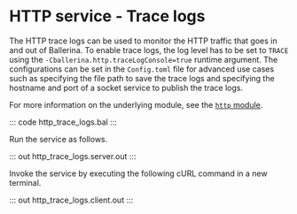 # HTTP service - Trace logs

The HTTP trace logs can be used to monitor the HTTP traffic that goes in and out of Ballerina. To enable trace logs, the log level has to be set to `TRACE` using the `-Cballerina.http.traceLogConsole=true` runtime argument. The configurations can be set in the `Config.toml` file for advanced use cases such as specifying the file path to save the trace logs and specifying the hostname and port of a socket service to publish the trace logs.

For more information on the underlying module, see the [`http` module](https://lib.ballerina.io/ballerina/http/latest/).

::: code http_trace_logs.bal :::

Run the service as follows.

::: out http_trace_logs.server.out :::

Invoke the service by executing the following cURL command in a new terminal.

::: out http_trace_logs.client.out :::
